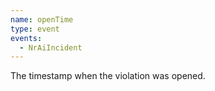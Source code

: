 ```yaml
---
name: openTime
type: event
events:
  - NrAiIncident
---
```


The timestamp when the violation was opened.